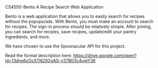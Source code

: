 CS4550-Bento 
A Recipe Search Web Application

Bento is a web application that allows you to easily search for recipes without the popups/ads. With Bento, you must make an account to search for recipes. The sign-in process should be relatively simple. After joining, you can search for recipes, save recipes, update/edit your pantry ingredients, and more.

We have chosen to use the Spoonacular API for this project. 

Read the formal description here: https://drive.google.com/open?id=13dns6zOcXTN282gAG-y37B03c4ujpY36
